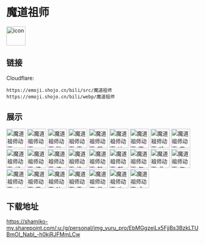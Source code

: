 # 魔道祖师
<img src="https://emoji.shojo.cn/bili/src/魔道祖师/icon.png" width="50" height="50" alt="icon">

## 链接
Cloudflare:
```
https://emoji.shojo.cn/bili/src/魔道祖师
https://emoji.shojo.cn/bili/webp/魔道祖师
```
## 展示
<img src="https://emoji.shojo.cn/bili/src/魔道祖师/魔道祖师动画-sos.png" width="50" height="50" alt="魔道祖师动画-sos">
<img src="https://emoji.shojo.cn/bili/src/魔道祖师/魔道祖师动画-wink.png" width="50" height="50" alt="魔道祖师动画-wink">
<img src="https://emoji.shojo.cn/bili/src/魔道祖师/魔道祖师动画-唉.png" width="50" height="50" alt="魔道祖师动画-唉">
<img src="https://emoji.shojo.cn/bili/src/魔道祖师/魔道祖师动画-不敢说话.png" width="50" height="50" alt="魔道祖师动画-不敢说话">
<img src="https://emoji.shojo.cn/bili/src/魔道祖师/魔道祖师动画-超赞.png" width="50" height="50" alt="魔道祖师动画-超赞">
<img src="https://emoji.shojo.cn/bili/src/魔道祖师/魔道祖师动画-冲.png" width="50" height="50" alt="魔道祖师动画-冲">
<img src="https://emoji.shojo.cn/bili/src/魔道祖师/魔道祖师动画-崇拜.png" width="50" height="50" alt="魔道祖师动画-崇拜">
<img src="https://emoji.shojo.cn/bili/src/魔道祖师/魔道祖师动画-哈哈哈.png" width="50" height="50" alt="魔道祖师动画-哈哈哈">
<img src="https://emoji.shojo.cn/bili/src/魔道祖师/魔道祖师动画-害羞.png" width="50" height="50" alt="魔道祖师动画-害羞">
<img src="https://emoji.shojo.cn/bili/src/魔道祖师/魔道祖师动画-好耶.png" width="50" height="50" alt="魔道祖师动画-好耶">
<img src="https://emoji.shojo.cn/bili/src/魔道祖师/魔道祖师动画-惊.png" width="50" height="50" alt="魔道祖师动画-惊">
<img src="https://emoji.shojo.cn/bili/src/魔道祖师/魔道祖师动画-惊恐.png" width="50" height="50" alt="魔道祖师动画-惊恐">
<img src="https://emoji.shojo.cn/bili/src/魔道祖师/魔道祖师动画-没眼看.png" width="50" height="50" alt="魔道祖师动画-没眼看">
<img src="https://emoji.shojo.cn/bili/src/魔道祖师/魔道祖师动画-努力.png" width="50" height="50" alt="魔道祖师动画-努力">
<img src="https://emoji.shojo.cn/bili/src/魔道祖师/魔道祖师动画-怒.png" width="50" height="50" alt="魔道祖师动画-怒">
<img src="https://emoji.shojo.cn/bili/src/魔道祖师/魔道祖师动画-气到变形.png" width="50" height="50" alt="魔道祖师动画-气到变形">
<img src="https://emoji.shojo.cn/bili/src/魔道祖师/魔道祖师动画-救救孩子.png" width="50" height="50" alt="魔道祖师动画-救救孩子">
<img src="https://emoji.shojo.cn/bili/src/魔道祖师/魔道祖师动画-气晕.png" width="50" height="50" alt="魔道祖师动画-气晕">
<img src="https://emoji.shojo.cn/bili/src/魔道祖师/魔道祖师动画-人麻了.png" width="50" height="50" alt="魔道祖师动画-人麻了">
<img src="https://emoji.shojo.cn/bili/src/魔道祖师/魔道祖师动画-思考.png" width="50" height="50" alt="魔道祖师动画-思考">
<img src="https://emoji.shojo.cn/bili/src/魔道祖师/魔道祖师动画-吐.png" width="50" height="50" alt="魔道祖师动画-吐">
<img src="https://emoji.shojo.cn/bili/src/魔道祖师/魔道祖师动画-无语.png" width="50" height="50" alt="魔道祖师动画-无语">
<img src="https://emoji.shojo.cn/bili/src/魔道祖师/魔道祖师动画-星星眼.png" width="50" height="50" alt="魔道祖师动画-星星眼">
<img src="https://emoji.shojo.cn/bili/src/魔道祖师/魔道祖师动画-许愿.png" width="50" height="50" alt="魔道祖师动画-许愿">
<img src="https://emoji.shojo.cn/bili/src/魔道祖师/魔道祖师动画-永远的神.png" width="50" height="50" alt="魔道祖师动画-永远的神">

## 下载地址

https://shamiko-my.sharepoint.com/:u:/g/personal/img_yuru_pro/EbMGgzeiLx5FjjBs3BzkLTUBmOI_Nabl_-h0kjRJFMmLCw